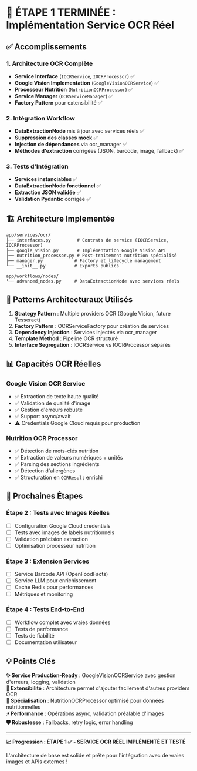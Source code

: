 # 🎯 ÉTAPE 1 TERMINÉE : Implémentation Service OCR Réel

## ✅ Accomplissements

### 1. Architecture OCR Complète
- **Service Interface** (`IOCRService`, `IOCRProcessor`) ✅
- **Google Vision Implementation** (`GoogleVisionOCRService`) ✅
- **Processeur Nutrition** (`NutritionOCRProcessor`) ✅
- **Service Manager** (`OCRServiceManager`) ✅
- **Factory Pattern** pour extensibilité ✅

### 2. Intégration Workflow 
- **DataExtractionNode** mis à jour avec services réels ✅
- **Suppression des classes mock** ✅
- **Injection de dépendances** via ocr_manager ✅
- **Méthodes d'extraction** corrigées (JSON, barcode, image, fallback) ✅

### 3. Tests d'Intégration
- **Services instanciables** ✅
- **DataExtractionNode fonctionnel** ✅ 
- **Extraction JSON validée** ✅
- **Validation Pydantic** corrigée ✅

## 🏗️ Architecture Implementée

```
app/services/ocr/
├── interfaces.py          # Contrats de service (IOCRService, IOCRProcessor)
├── google_vision.py       # Implémentation Google Vision API
├── nutrition_processor.py # Post-traitement nutrition spécialisé
├── manager.py            # Factory et lifecycle management
└── __init__.py           # Exports publics

app/workflows/nodes/
└── advanced_nodes.py     # DataExtractionNode avec services réels
```

## 🔄 Patterns Architecturaux Utilisés

1. **Strategy Pattern** : Multiple providers OCR (Google Vision, future Tesseract)
2. **Factory Pattern** : OCRServiceFactory pour création de services
3. **Dependency Injection** : Services injectés via ocr_manager
4. **Template Method** : Pipeline OCR structuré
5. **Interface Segregation** : IOCRService vs IOCRProcessor séparés

## 📊 Capacités OCR Réelles

### Google Vision OCR Service
- ✅ Extraction de texte haute qualité
- ✅ Validation de qualité d'image
- ✅ Gestion d'erreurs robuste
- ✅ Support async/await
- ⚠️ Credentials Google Cloud requis pour production

### Nutrition OCR Processor  
- ✅ Détection de mots-clés nutrition
- ✅ Extraction de valeurs numériques + unités
- ✅ Parsing des sections ingrédients
- ✅ Détection d'allergènes
- ✅ Structuration en `OCRResult` enrichi

## 🚀 Prochaines Étapes

### Étape 2 : Tests avec Images Réelles
- [ ] Configuration Google Cloud credentials
- [ ] Tests avec images de labels nutritionnels
- [ ] Validation précision extraction
- [ ] Optimisation processeur nutrition

### Étape 3 : Extension Services  
- [ ] Service Barcode API (OpenFoodFacts)
- [ ] Service LLM pour enrichissement
- [ ] Cache Redis pour performances
- [ ] Métriques et monitoring

### Étape 4 : Tests End-to-End
- [ ] Workflow complet avec vraies données
- [ ] Tests de performance
- [ ] Tests de fiabilité
- [ ] Documentation utilisateur

## 💡 Points Clés

**✨ Service Production-Ready** : GoogleVisionOCRService avec gestion d'erreurs, logging, validation  
**🔄 Extensibilité** : Architecture permet d'ajouter facilement d'autres providers OCR  
**🎯 Spécialisation** : NutritionOCRProcessor optimisé pour données nutritionnelles  
**⚡ Performance** : Opérations async, validation préalable d'images  
**🛡️ Robustesse** : Fallbacks, retry logic, error handling  

---

**📈 Progression : ÉTAPE 1 ✅ - SERVICE OCR RÉEL IMPLÉMENTÉ ET TESTÉ**

L'architecture de base est solide et prête pour l'intégration avec de vraies images et APIs externes !